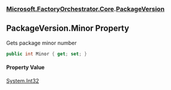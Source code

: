 ### [Microsoft.FactoryOrchestrator.Core](Microsoft_FactoryOrchestrator_Core.md 'Microsoft.FactoryOrchestrator.Core').[PackageVersion](Microsoft_FactoryOrchestrator_Core_PackageVersion.md 'Microsoft.FactoryOrchestrator.Core.PackageVersion')
## PackageVersion.Minor Property
Gets package minor number  
```csharp
public int Minor { get; set; }
```
#### Property Value
[System.Int32](https://docs.microsoft.com/en-us/dotnet/api/System.Int32 'System.Int32')
